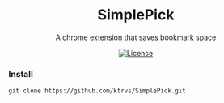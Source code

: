 <h1 align="center">SimplePick</h1>
<p align="center"> A chrome extension that saves bookmark space </p>
<p align="center">
  <a href="http://vutondesign.com/MyMIT"><img src="https://img.shields.io/badge/license-MIT-blue.svg" alt="License"></a>
</p>

### Install
```
git clone https://github.com/ktrvs/SimplePick.git
```
